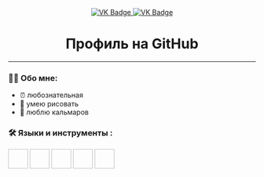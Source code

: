 <div id="badges" align ="center">
  <a href= "https://vk.com/cheknimatkritik"> 
    <img src = "https://img.shields.io/badge/VK-blue?style=for-the-badge&logo=VK&logoColor=white" alt="VK Badge"/>
  </a>
  
  <a href= "https://mail.google.com/mail/u/1/#inbox">
    <img src = "https://img.shields.io/badge/EMAIL-red?style=for-the-badge&logo=Gmail&logoColor=white" alt="VK Badge"/>
  </a>
</div>

<div id="viewprof" align="center" >
  <img src="https://komarev.com/ghpvc/?username=ElizavetaBurakova&style=flat-square&color=blue " alt=""/>
</div>

<div id="heythere" align="center" >
  <h1>Профиль на GitHub </h1>
</div>

---
### :woman_technologist: Обо мне: 

- ⏰ любознательная
- 🦋 умею рисовать
- 🐙 люблю кальмаров

### :hammer_and_wrench: Языки и инструменты :

<div>
  <img scr="https://github.com/devicons/devicon/blob/master/icons/git/git-original-wordmark.svg" width="40" height="40">
  <img scr="https://github.com/devicons/devicon/blob/master/icons/jetbrains/jetbrains-original.svg" width="40" height="40">
  <img scr="https://github.com/devicons/devicon/blob/master/icons/python/python-original-wordmark.svg"width="40" height="40">
  <img scr="https://github.com/devicons/devicon/blob/master/icons/visualstudio/visualstudio-plain.svg"width="40" height="40">
  <img scr="https://github.com/devicons/devicon/blob/master/icons/bash/bash-original.svg"width="40" height="40">
</div>
